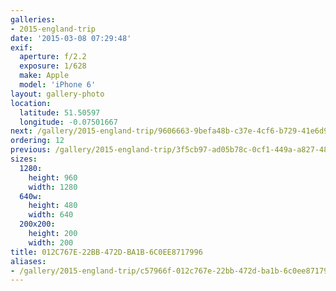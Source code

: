 ```yaml
---
galleries:
- 2015-england-trip
date: '2015-03-08 07:29:48'
exif:
  aperture: f/2.2
  exposure: 1/628
  make: Apple
  model: 'iPhone 6'
layout: gallery-photo
location:
  latitude: 51.50597
  longitude: -0.07501667
next: /gallery/2015-england-trip/9606663-9befa48b-c37e-4cf6-b729-41e6d96cd3d6
ordering: 12
previous: /gallery/2015-england-trip/3f5cb97-ad05b78c-0cf1-449a-a827-48b199cefce9
sizes:
  1280:
    height: 960
    width: 1280
  640w:
    height: 480
    width: 640
  200x200:
    height: 200
    width: 200
title: 012C767E-22BB-472D-BA1B-6C0EE8717996
aliases:
- /gallery/2015-england-trip/c57966f-012c767e-22bb-472d-ba1b-6c0ee8717996.html
---
```

